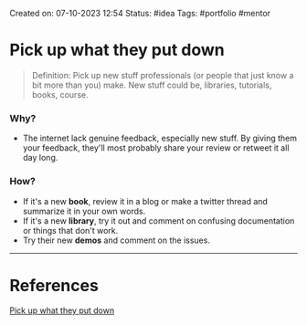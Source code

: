Created on: 07-10-2023 12:54
Status: #idea
Tags: #portfolio #mentor
# Pick up what they put down
>Definition: Pick up new stuff professionals (or people that just know a bit more than you) make. New stuff could be, libraries, tutorials, books, course.
### Why?
- The internet lack genuine feedback, especially new stuff. By giving them your feedback, they'll most probably share your review or retweet it all day long.
### How?
- If it's a new **book**, review it in a blog or make a twitter thread and summarize it in your own words.
- If it's a new **library**, try it out and comment on confusing documentation or things that don't work.
- Try their new **demos** and comment on the issues.


-----------------
# References
[Pick up what they put down](https://www.swyx.io/puwtpd)
